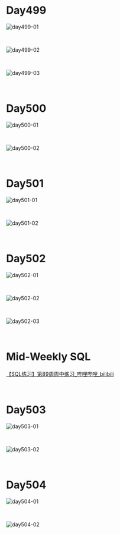 # Day499

![day499-01](assets/day499-01.png)

&nbsp;

![day499-02](assets/day499-02.png)

&nbsp;

![day499-03](assets/day499-03.png)

&nbsp;

# Day500

![day500-01](assets/day500-01.png)

&nbsp;

![day500-02](assets/day500-02.png)

&nbsp;

# Day501

![day501-01](assets/day501-01.png)

&nbsp;

![day501-02](assets/day501-02.png)

&nbsp;

# Day502

![day502-01](assets/day502-01.png)

&nbsp;

![day502-02](assets/day502-02.png)

&nbsp;

![day502-03](assets/day502-03.png)

&nbsp;

# Mid-Weekly SQL

[【SQL练习】第89周周中练习_哔哩哔哩_bilibili](https://www.bilibili.com/video/BV1vG4y1378N/?spm_id_from=333.1007.top_right_bar_window_dynamic.content.click&vd_source=0e2e4fb78a4d00f87c3860e1ba2bc5b7)

&nbsp;

# Day503

![day503-01](assets/day503-01.png)

&nbsp;

![day503-02](assets/day503-02.png)

&nbsp;

# Day504

![day504-01](assets/day504-01.png)

&nbsp;

![day504-02](assets/day504-02.png)

